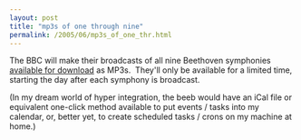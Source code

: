 ```yaml
---
layout: post
title: "mp3s of one through nine"
permalink: /2005/06/mp3s_of_one_thr.html
---
```


<p>The BBC will make their broadcasts of all nine Beethoven symphonies <a href="http://www.bbc.co.uk/radio3/beethoven/downloads.shtml">available for download</a> as MP3s.&nbsp; They'll only be available for a limited time, starting the day after each symphony is broadcast.</p>

<p>(In my dream world of hyper integration, the beeb would have an iCal file or equivalent one-click method available to put events / tasks into my calendar, or, better yet, to create scheduled tasks / crons on my machine at home.)</p>


